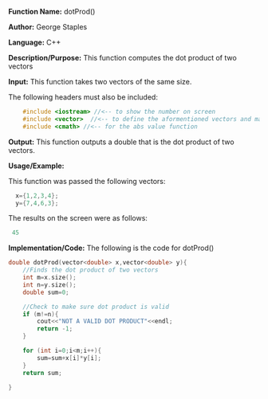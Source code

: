**Function Name:**          dotProd()

**Author:** George Staples

**Language:** C++

**Description/Purpose:** This function computes the dot product of two vectors

**Input:** This function takes two vectors of the same size.
  
The following headers must also be included:
  ```c++
      #include <iostream> //<-- to show the number on screen
      #include <vector>  //<-- to define the aformentioned vectors and matricies
      #include <cmath> //<-- for the abs value function
  ```

**Output:** This function outputs a double that is the dot product of two vectors.
	
**Usage/Example:**

This function was passed the following vectors:
```c++
  x={1,2,3,4};
  y={7,4,6,3};
```

The results on the screen were as follows:

```c++
 45
```
**Implementation/Code:** The following is the code for dotProd()
```c++
double dotProd(vector<double> x,vector<double> y){
    //Finds the dot product of two vectors
    int m=x.size();
    int n=y.size();
    double sum=0;

    //Check to make sure dot product is valid
    if (m!=n){
        cout<<"NOT A VALID DOT PRODUCT"<<endl;
        return -1;
    }

    for (int i=0;i<m;i++){
        sum=sum+x[i]*y[i];
    }
    return sum;

}
```
